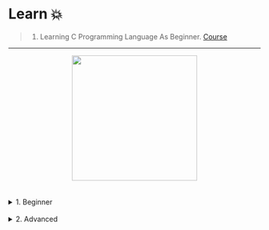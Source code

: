 # Learn 💥

> 1) Learning C Programming Language As Beginner. [Course](https://www.udemy.com/course/c-for-beginners-in-arabic-2023/)
---

<div align="center">
<!-- Title: -->
  <a href="https://www.udemy.com/course/c-for-beginners-in-arabic-2023/">
    <img src="https://github.com/DevIA3kl/other/blob/master/more/Udemy_C++.png" height="250">
  </a>
  </div>
<br><br>
<details>
<summary>
1. Beginner
<br><br>
</summary>
  
<details>
<summary>Section 1</summary><br>

  - [know basics](Beginner/Lectures/0/)
  - [printf()](Beginner/Lectures/1/)
  - [Comments and Escape Sequences](Beginner/Lectures/3/)
  - [Variables](Beginner/Lectures/4/)
  - [Data Types](Beginner/Lectures/5/)
  - [Format Specifier](Beginner/Lectures/6/)
  - [Constants](Beginner/Lectures/7/)
  - [Arithmetic Operations](Beginner/Lectures/8/)
  - [Augmented Assignment Operators](Beginner/Lectures/9/)
  - [User Input](Beginner/Lectures/10/)
  - [Math Functions](Beginner/Lectures/11/)
  - [Circle Circumference Program](Beginner/Lectures/12/)
  - [Hypotenuse Calculator Program](Beginner/Lectures/13/)
</details>

<details>
<summary>Section 2</summary><br>

  - [If Statments](Beginner/Lectures/14/)
  - [Switch Statments](Beginner/Lectures/15/)
  - [Temperature Conversion Program](Beginner/Lectures/16/)
  - [Calculator Program](Beginner/Lectures/17/)
  - [And Logical Operator](Beginner/Lectures/18/)
  - [OR Logical Operator](Beginner/Lectures/19/)
  - [Not Logical Operator](Beginner/Lectures/20/)
  - [Functions](Beginner/Lectures/21/)
  - [Arguments](Beginner/Lectures/22/)
  - [Return Statment](Beginner/Lectures/23/)
  - [Ternary Operator](Beginner/Lectures/24/)
  - [Function Prototypes](Beginner/Lectures/25/)
  - [String Functions](Beginner/Lectures/26/)
  - [For Loops](Beginner/Lectures/27/)
  - [While Loops](Beginner/Lectures/28/)
  - [Do While Loops](Beginner/Lectures/29/)
  - [Nested Loops](Beginner/Lectures/30/)
  
</details>

<details>
<summary>Section 3</summary><br>

  - [Break and Continue](Beginner/Lectures/31/)
  - [Arrays](Beginner/Lectures/32/)
  - [Print An Array with Loop](Beginner/Lectures/33/)
  - [2D Arrays](Beginner/Lectures/34/)
  - [Array Of Strings](Beginner/Lectures/35/)
  - [Swape Values of two Variables](Beginner/Lectures/36/)
  - [Sort An Array](Beginner/Lectures/37/)
  - [Structs](Beginner/Lectures/38/)
  - [Typedef](Beginner/Lectures/39/)
</details>

<details>
<summary>Section 4</summary><br>

  - [Array of Structs](Beginner/Lectures/40/)
  - [Enums](Beginner/Lectures/41/)
  - [Random Numbers](Beginner/Lectures/42/)
  - [Number Guessing Game](Beginner/Lectures/43/)
  - [Quiz Game](Beginner/Lectures/44/)
  - [Bitwise Operators](Beginner/Lectures/45/)

</details>  
  

<details>
<summary>Section 5</summary><br>
  
  - [Memory Addresses](Beginner/Lectures/46/)
  - [Pointer](Beginner/Lectures/47/)
  - [Open a File](Beginner/Lectures/48/)
  - [Save a File](Beginner/Lectures/49/)
  - [Delete a File](Beginner/Lectures/50/)
  - [Tic Tac Toe Game](Beginner/Lectures/51/)
</details> 



</details>

<details>
<summary>
2. Advanced
<br>
</summary>

- Soon.
</details>
